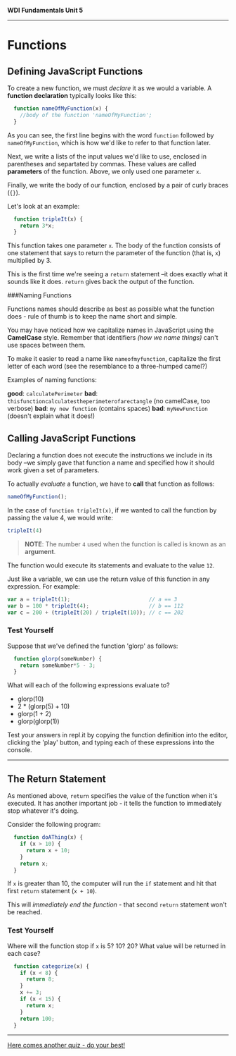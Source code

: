 **WDI Fundamentals Unit 5**

---

# Functions

## Defining JavaScript Functions

To create a new function, we must *declare* it as we would a variable.  A **function declaration** typically looks like this:

```javascript
  function nameOfMyFunction(x) {
    //body of the function 'nameOfMyFunction';
  }
```

As you can see, the first line begins with the word `function` followed by `nameOfMyFunction`, which is how we'd like to refer to that function later.

Next, we write a lists of the input values we'd like to use, enclosed in parentheses and separtated by commas. These values are called **parameters** of the function.  Above, we only used one parameter `x`.

Finally, we write the body of our function, enclosed by a pair of curly braces (`{}`).

Let's look at an example:

```javascript
  function tripleIt(x) {
    return 3*x;
  }
```

This function takes one parameter `x`. The body of the function consists of one statement that says to return the parameter of the function (that is, `x`) multiplied by 3. 

This is the first time we're seeing a `return` statement –it does exactly what it sounds like it does. `return` gives back the output of the function.

###Naming Functions

Functions names should describe as best as possible what the function does - rule of thumb is to keep the name short and simple.

You may have noticed how we capitalize names in JavaScript using the **CamelCase** style. Remember that identifiers *(how we name things)* can't use spaces between them.

To make it easier to read a name like `nameofmyfunction`, capitalize the first letter of each word (see the resemblance to a three-humped camel?)

Examples of naming functions:

**good**: `calculatePerimeter`
**bad**:  `thisfunctioncalculatestheperimeterofarectangle` (no camelCase, too verbose)
**bad**:  `my new function` (contains spaces)
**bad**:  `myNewFunction` (doesn't explain what it does!)


## Calling JavaScript Functions

Declaring a function does not execute the instructions we include in its body –we simply gave that function a name and specified how it should work given a set of parameters.

To actually *evaluate* a function, we have to **call** that function as follows:
 
 ```javascript
 nameOfMyFunction();
 ```
 
In the case of `function tripleIt(x)`, if we wanted to call the function by passing the value 4, we would write:

```javascript
tripleIt(4)
```

> **NOTE**: The number `4` used when the function is called is known as an **argument**.

The function would execute its statements and evaluate to the value `12`. 

Just like a variable, we can use the return value of this function in any expression. For example:

```javascript
var a = tripleIt(1);                         // a == 3
var b = 100 * tripleIt(4);                   // b == 112
var c = 200 + (tripleIt(20) / tripleIt(10)); // c == 202
```


### Test Yourself

Suppose that we've defined the function 'glorp' as follows:

```javascript
  function glorp(someNumber) {
    return someNumber*5 - 3;
  }
```

What will each of the following expressions evaluate to?
* glorp(10)
* 2 * (glorp(5) + 10)
* glorp(1 + 2)
* glorp(glorp(1))

Test your answers in repl.it by copying the function definition into the editor, clicking the 'play' button, and typing each of these expressions into the console.

---

## The Return Statement

As mentioned above, `return` specifies the value of the function when it's executed. It has another important job - it tells the function to immediately stop whatever it's doing. 

Consider the following program:

```javascript
  function doAThing(x) {
    if (x > 10) {
      return x + 10;
    }
    return x;
  }
```

If `x` is greater than 10, the computer will run the `if` statement and hit that first `return` statement (`x + 10`).

This will *immediately end the function* - that second `return` statement won't be reached.

### Test Yourself

Where will the function stop if `x` is 5? 10? 20? What value will be returned in each case?

```javascript
  function categorize(x) {
    if (x < 8) {
      return 8;
    }
    x += 3;
    if (x < 15) {
      return x;
    }
    return 100;
  }
```

---
[Here comes another quiz - do your best!](03_quiz.md)
